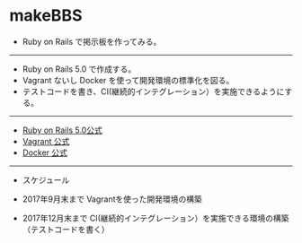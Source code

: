 makeBBS
=======

- Ruby on Rails で掲示板を作ってみる。

---

- Ruby on Rails 5.0 で作成する。
- Vagrant ないし Docker を使って開発環境の標準化を図る。
- テストコードを書き、CI(継続的インテグレーション）を実施できるようにする。

---

- [Ruby on Rails 5.0公式](http://railsguides.jp/5_0_release_notes.html)
- [Vagrant 公式](https://www.vagrantup.com/)
- [Docker 公式](https://www.docker.com/)

---

- スケジュール

- 2017年9月末まで Vagrantを使った開発環境の構築
- 2017年12月末まで CI(継続的インテグレーション）を実施できる環境の構築（テストコードを書く）


